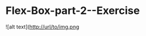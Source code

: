 # Flex-Box-part-2--Exercise

![alt text]([http://url/to/img.png](https://github.com/georgekuttycl/Flex-Box-part-2--Exercise/blob/master/assets/images/img.jpg)
